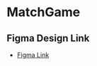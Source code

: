 # MatchGame
## Figma Design Link
- [Figma Link](https://www.figma.com/file/KMhhDFlARu1bif3SHlRX6c/Alt-School?node-id=0%3A1)
